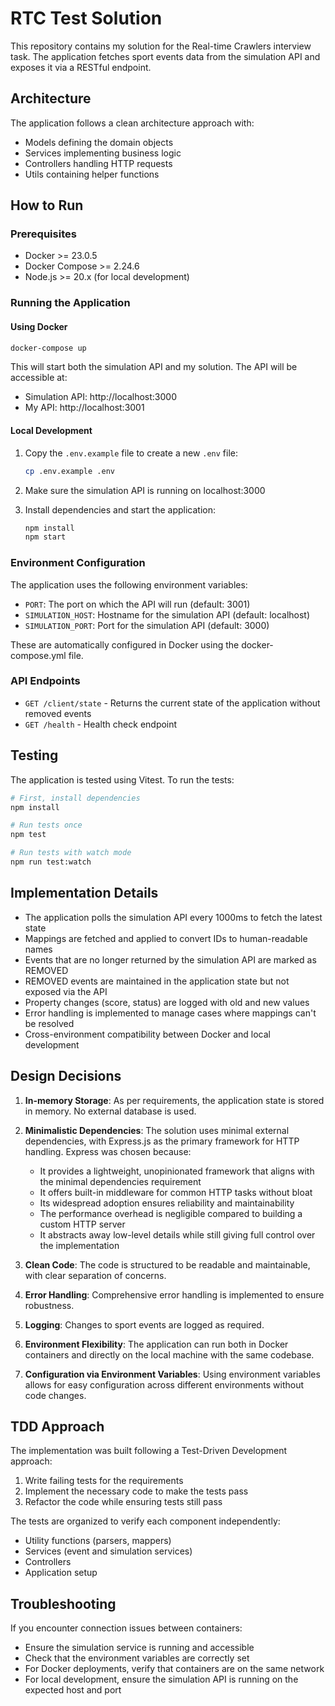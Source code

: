# RTC Test Solution

This repository contains my solution for the Real-time Crawlers interview task. The application fetches sport events data from the simulation API and exposes it via a RESTful endpoint.

## Architecture

The application follows a clean architecture approach with:

- Models defining the domain objects
- Services implementing business logic
- Controllers handling HTTP requests
- Utils containing helper functions

## How to Run

### Prerequisites

- Docker >= 23.0.5
- Docker Compose >= 2.24.6
- Node.js >= 20.x (for local development)

### Running the Application

#### Using Docker

```bash
docker-compose up
```

This will start both the simulation API and my solution. The API will be accessible at:

- Simulation API: http://localhost:3000
- My API: http://localhost:3001

#### Local Development

1. Copy the `.env.example` file to create a new `.env` file:

   ```bash
   cp .env.example .env
   ```

2. Make sure the simulation API is running on localhost:3000

3. Install dependencies and start the application:
   ```bash
   npm install
   npm start
   ```

### Environment Configuration

The application uses the following environment variables:

- `PORT`: The port on which the API will run (default: 3001)
- `SIMULATION_HOST`: Hostname for the simulation API (default: localhost)
- `SIMULATION_PORT`: Port for the simulation API (default: 3000)

These are automatically configured in Docker using the docker-compose.yml file.

### API Endpoints

- `GET /client/state` - Returns the current state of the application without removed events
- `GET /health` - Health check endpoint

## Testing

The application is tested using Vitest. To run the tests:

```bash
# First, install dependencies
npm install

# Run tests once
npm test

# Run tests with watch mode
npm run test:watch
```

## Implementation Details

- The application polls the simulation API every 1000ms to fetch the latest state
- Mappings are fetched and applied to convert IDs to human-readable names
- Events that are no longer returned by the simulation API are marked as REMOVED
- REMOVED events are maintained in the application state but not exposed via the API
- Property changes (score, status) are logged with old and new values
- Error handling is implemented to manage cases where mappings can't be resolved
- Cross-environment compatibility between Docker and local development

## Design Decisions

1. **In-memory Storage**: As per requirements, the application state is stored in memory. No external database is used.

2. **Minimalistic Dependencies**: The solution uses minimal external dependencies, with Express.js as the primary framework for HTTP handling. Express was chosen because:

   - It provides a lightweight, unopinionated framework that aligns with the minimal dependencies requirement
   - It offers built-in middleware for common HTTP tasks without bloat
   - Its widespread adoption ensures reliability and maintainability
   - The performance overhead is negligible compared to building a custom HTTP server
   - It abstracts away low-level details while still giving full control over the implementation

3. **Clean Code**: The code is structured to be readable and maintainable, with clear separation of concerns.

4. **Error Handling**: Comprehensive error handling is implemented to ensure robustness.

5. **Logging**: Changes to sport events are logged as required.

6. **Environment Flexibility**: The application can run both in Docker containers and directly on the local machine with the same codebase.

7. **Configuration via Environment Variables**: Using environment variables allows for easy configuration across different environments without code changes.

## TDD Approach

The implementation was built following a Test-Driven Development approach:

1. Write failing tests for the requirements
2. Implement the necessary code to make the tests pass
3. Refactor the code while ensuring tests still pass

The tests are organized to verify each component independently:

- Utility functions (parsers, mappers)
- Services (event and simulation services)
- Controllers
- Application setup

## Troubleshooting

If you encounter connection issues between containers:

- Ensure the simulation service is running and accessible
- Check that the environment variables are correctly set
- For Docker deployments, verify that containers are on the same network
- For local development, ensure the simulation API is running on the expected host and port
